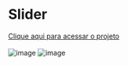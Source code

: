# Slider
<a href="https://rickson298.github.io/Slide-de-animes/"> Clique aqui para acessar o projeto</a>
<br></br>
![image](https://user-images.githubusercontent.com/88171582/133949433-ff6edfe1-8c86-451b-97f7-5b7eaab11b6d.png)
![image](https://user-images.githubusercontent.com/88171582/133949453-cd3ebe29-17f6-483d-b02b-b38de2c4b07c.png)

